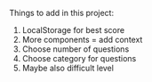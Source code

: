 Things to add in this project:

1. LocalStorage for best score
2. More components = add context
3. Choose number of questions
4. Choose category for questions
5. Maybe also difficult level

